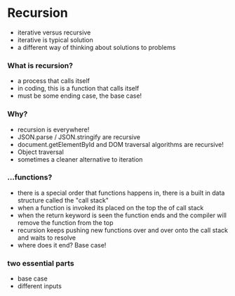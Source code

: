 # Recursion

- iterative versus recursive
- iterative is typical solution
- a different way of thinking about solutions to problems

### What is recursion?

- a process that calls itself
- in coding, this is a function that calls itself
- must be some ending case, the base case!

### Why?

- recursion is everywhere!
- JSON.parse / JSON.stringify are recursive
- document.getElementById and DOM traversal algorithms are recursive!
- Object traversal
- sometimes a cleaner alternative to iteration

### ...functions?

- there is a special order that functions happens in, there is a built in data structure called the "call stack"
- when a function is invoked its placed on the top the of call stack
- when the return keyword is seen the function ends and the compiler will remove the function from the top
- recursion keeps pushing new functions over and over onto the call stack and waits to resolve
- where does it end? Base case!

### two essential parts

- base case
- different inputs
